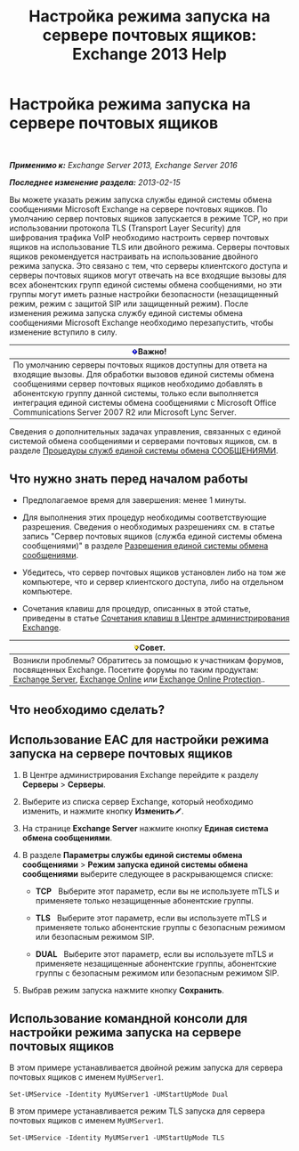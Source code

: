 ﻿---
title: 'Настройка режима запуска на сервере почтовых ящиков: Exchange 2013 Help'
TOCTitle: Настройка режима запуска на сервере почтовых ящиков
ms:assetid: 4457d6a0-52bd-4269-8cb5-d34d7fe9bfc3
ms:mtpsurl: https://technet.microsoft.com/ru-ru/library/Ee423544(v=EXCHG.150)
ms:contentKeyID: 50556398
ms.date: 04/30/2018
mtps_version: v=EXCHG.150
ms.translationtype: HT
---

# Настройка режима запуска на сервере почтовых ящиков

 

_**Применимо к:** Exchange Server 2013, Exchange Server 2016_

_**Последнее изменение раздела:** 2013-02-15_

Вы можете указать режим запуска службы единой системы обмена сообщениями Microsoft Exchange на сервере почтовых ящиков. По умолчанию сервер почтовых ящиков запускается в режиме TCP, но при использовании протокола TLS (Transport Layer Security) для шифрования трафика VoIP необходимо настроить сервер почтовых ящиков на использование TLS или двойного режима. Серверы почтовых ящиков рекомендуется настраивать на использование двойного режима запуска. Это связано с тем, что серверы клиентского доступа и серверы почтовых ящиков могут отвечать на все входящие вызовы для всех абонентских групп единой системы обмена сообщениями, но эти группы могут иметь разные настройки безопасности (незащищенный режим, режим с защитой SIP или защищенный режим). После изменения режима запуска службу единой системы обмена сообщениями Microsoft Exchange необходимо перезапустить, чтобы изменение вступило в силу.

<table>
<thead>
<tr class="header">
<th><img src="images/Dd876857.important(EXCHG.150).gif" title="Важно" alt="Важно" />Важно!</th>
</tr>
</thead>
<tbody>
<tr class="odd">
<td>По умолчанию серверы почтовых ящиков доступны для ответа на входящие вызовы. Для обработки вызовов единой системы обмена сообщениями сервер почтовых ящиков необходимо добавлять в абонентскую группу данной системы, только если выполняется интеграция единой системы обмена сообщениями с Microsoft Office Communications Server 2007 R2 или Microsoft Lync Server.</td>
</tr>
</tbody>
</table>


Сведения о дополнительных задачах управления, связанных с единой системой обмена сообщениями и серверами почтовых ящиков, см. в разделе [Процедуры служб единой системы обмена СООБЩЕНИЯМИ](um-services-procedures-exchange-2013-help.md).

## Что нужно знать перед началом работы

  - Предполагаемое время для завершения: менее 1 минуты.

  - Для выполнения этих процедур необходимы соответствующие разрешения. Сведения о необходимых разрешениях см. в статье запись "Сервер почтовых ящиков (служба единой системы обмена сообщениями)" в разделе [Разрешения единой системы обмена сообщениями](unified-messaging-permissions-exchange-2013-help.md).

  - Убедитесь, что сервер почтовых ящиков установлен либо на том же компьютере, что и сервер клиентского доступа, либо на отдельном компьютере.

  - Сочетания клавиш для процедур, описанных в этой статье, приведены в статье [Сочетания клавиш в Центре администрирования Exchange](keyboard-shortcuts-in-the-exchange-admin-center-exchange-online-protection-help.md).

<table>
<thead>
<tr class="header">
<th><img src="images/Bb124558.tip(EXCHG.150).gif" title="Совет" alt="Совет" />Совет.</th>
</tr>
</thead>
<tbody>
<tr class="odd">
<td>Возникли проблемы? Обратитесь за помощью к участникам форумов, посвященных Exchange. Посетите форумы по таким продуктам: <a href="https://go.microsoft.com/fwlink/p/?linkid=60612">Exchange Server</a>, <a href="https://go.microsoft.com/fwlink/p/?linkid=267542">Exchange Online</a> или <a href="https://go.microsoft.com/fwlink/p/?linkid=285351">Exchange Online Protection</a>..</td>
</tr>
</tbody>
</table>


## Что необходимо сделать?

## Использование EAC для настройки режима запуска на сервере почтовых ящиков

1.  В Центре администрирования Exchange перейдите к разделу **Серверы** \> **Серверы**.

2.  Выберите из списка сервер Exchange, который необходимо изменить, и нажмите кнопку **Изменить**![Значок редактирования](images/Bb124582.6f53ccb2-1f13-4c02-bea0-30690e6ea71d(EXCHG.150).gif "Значок редактирования").

3.  На странице **Exchange Server** нажмите кнопку **Единая система обмена сообщениями**.

4.  В разделе **Параметры службы единой системы обмена сообщениями** \> **Режим запуска единой системы обмена сообщениями** выберите следующее в раскрывающемся списке:
    
      - **TCP**   Выберите этот параметр, если вы не используете mTLS и применяете только незащищенные абонентские группы.
    
      - **TLS**   Выберите этот параметр, если вы используете mTLS и применяете только абонентские группы с безопасным режимом или безопасным режимом SIP.
    
      - **DUAL**   Выберите этот параметр, если вы используете mTLS и применяете незащищенные абонентские группы, абонентские группы с безопасным режимом или безопасным режимом SIP.

5.  Выбрав режим запуска нажмите кнопку **Сохранить**.

## Использование командной консоли для настройки режима запуска на сервере почтовых ящиков

В этом примере устанавливается двойной режим запуска для сервера почтовых ящиков с именем `MyUMServer1`.

    Set-UMService -Identity MyUMServer1 -UMStartUpMode Dual

В этом примере устанавливается режим TLS запуска для сервера почтовых ящиков с именем `MyUMServer1`.

    Set-UMService -Identity MyUMServer1 -UMStartUpMode TLS

